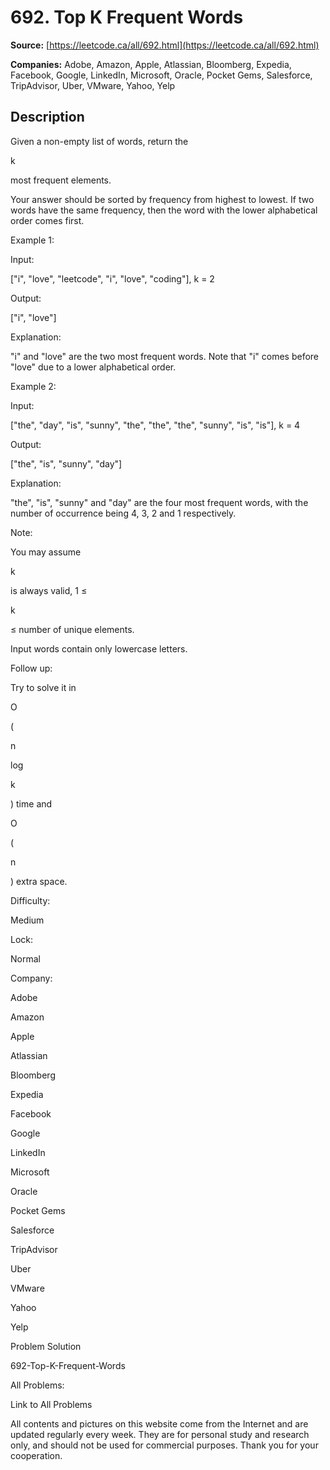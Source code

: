 # 692. Top K Frequent Words

**Source:** [https://leetcode.ca/all/692.html](https://leetcode.ca/all/692.html)

**Companies:** Adobe, Amazon, Apple, Atlassian, Bloomberg, Expedia, Facebook, Google, LinkedIn, Microsoft, Oracle, Pocket Gems, Salesforce, TripAdvisor, Uber, VMware, Yahoo, Yelp

## Description

Given a non-empty list of words, return the

k

most frequent elements.

Your answer should be sorted by frequency from highest to lowest. If two words have the same
        frequency, then the word with the lower alphabetical order comes first.

Example 1:

Input:

["i", "love", "leetcode", "i", "love", "coding"], k = 2

Output:

["i", "love"]

Explanation:

"i" and "love" are the two most frequent words.
    Note that "i" comes before "love" due to a lower alphabetical order.

Example 2:

Input:

["the", "day", "is", "sunny", "the", "the", "the", "sunny", "is", "is"], k = 4

Output:

["the", "is", "sunny", "day"]

Explanation:

"the", "is", "sunny" and "day" are the four most frequent words,
    with the number of occurrence being 4, 3, 2 and 1 respectively.

Note:

You may assume

k

is always valid, 1 ≤

k

≤ number of unique elements.

Input words contain only lowercase letters.

Follow up:

Try to solve it in

O

(

n

log

k

) time and

O

(

n

) extra
            space.

Difficulty:

Medium

Lock:

Normal

Company:

Adobe

Amazon

Apple

Atlassian

Bloomberg

Expedia

Facebook

Google

LinkedIn

Microsoft

Oracle

Pocket Gems

Salesforce

TripAdvisor

Uber

VMware

Yahoo

Yelp

Problem Solution

692-Top-K-Frequent-Words

All Problems:

Link to All Problems

All contents and pictures on this website come from the Internet and are updated regularly every week. They are for personal study and research only, and should not be used for commercial purposes. Thank you for your cooperation.

